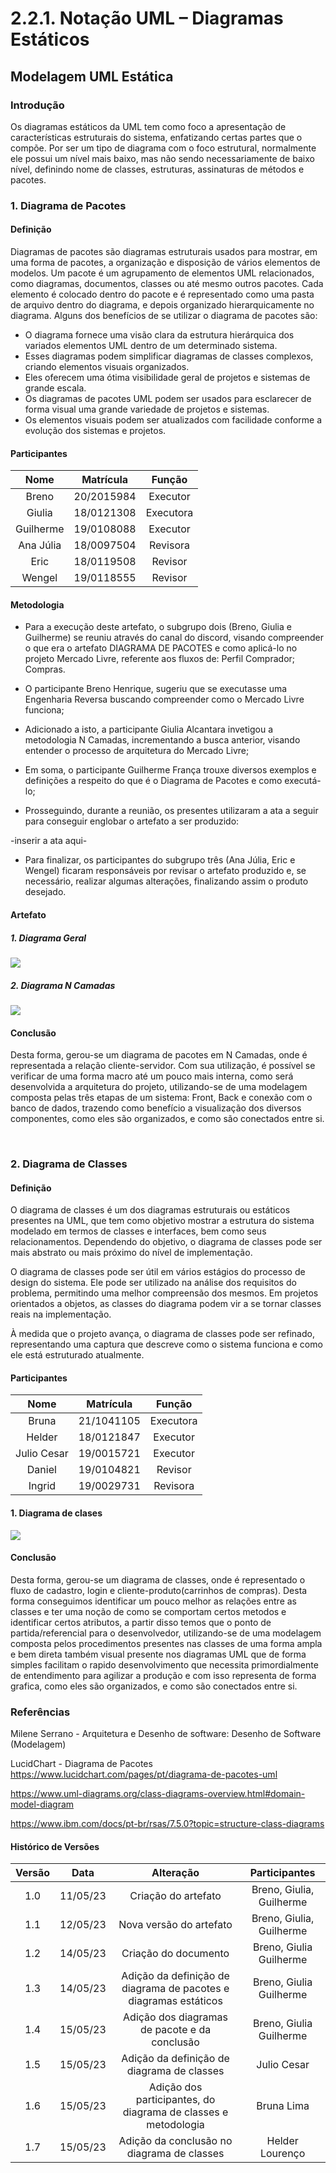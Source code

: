 # 2.2.1. Notação UML – Diagramas Estáticos

## Modelagem UML Estática

### Introdução 

Os diagramas estáticos da UML tem como foco a apresentação de características estruturais do sistema, enfatizando certas partes que o compõe. Por ser um tipo de diagrama com o foco estrutural, normalmente ele possui um nível mais baixo, mas não sendo necessariamente de baixo nível, definindo nome de classes, estruturas, assinaturas de métodos e pacotes.
### 1. Diagrama de Pacotes

#### Definição

Diagramas de pacotes são diagramas estruturais usados para mostrar, em uma forma de pacotes, a organização e disposição de vários elementos de modelos. Um pacote é um agrupamento de elementos UML relacionados, como diagramas, documentos, classes ou até mesmo outros pacotes. Cada elemento é colocado dentro do pacote e é representado como uma pasta de arquivo dentro do diagrama, e depois organizado hierarquicamente no diagrama. 
Alguns dos benefícios de se utilizar o diagrama de pacotes são:

- O diagrama fornece uma visão clara da estrutura hierárquica dos variados elementos UML dentro de um determinado sistema. 
- Esses diagramas podem simplificar diagramas de classes complexos, criando elementos visuais organizados.
- Eles oferecem uma ótima visibilidade geral de projetos e sistemas de grande escala.
- Os diagramas de pacotes UML podem ser usados para esclarecer de forma visual uma grande variedade de projetos e sistemas.
- Os elementos visuais podem ser atualizados com facilidade conforme a evolução dos sistemas e projetos.
#### Participantes

| Nome | Matrícula | Função |
| :--: | :-------: | :----: |
| Breno | 20/2015984 | Executor |
| Giulia | 18/0121308 | Executora |
| Guilherme | 19/0108088 | Executor |
| Ana Júlia | 18/0097504 | Revisora |
| Eric | 18/0119508	| Revisor |
| Wengel | 19/0118555 | Revisor |

#### Metodologia
* Para a execução deste artefato, o subgrupo dois (Breno, Giulia e Guilherme) se reuniu através do canal do discord, visando compreender o que era o artefato DIAGRAMA DE PACOTES e como aplicá-lo no projeto Mercado Livre, referente aos fluxos de: Perfil Comprador; Compras.

* O participante Breno Henrique, sugeriu que se executasse uma Engenharia Reversa buscando compreender como o Mercado Livre funciona;

* Adicionado a isto, a participante Giulia Alcantara invetigou a metodologia N Camadas, incrementando a busca anterior, visando entender o processo de arquitetura do Mercado Livre;

* Em soma, o participante Guilherme França trouxe diversos exemplos e definições a respeito do que é o Diagrama de Pacotes e como executá-lo;

* Prosseguindo, durante a reunião, os presentes utilizaram a ata a seguir para conseguir englobar o artefato a ser produzido:

-inserir a ata aqui-

* Para finalizar, os participantes do subgrupo três (Ana Júlia, Eric e Wengel) ficaram responsáveis por revisar o artefato produzido e, se necessário, realizar algumas alterações, finalizando assim o produto desejado.
#### Artefato

##### 1. Diagrama Geral

<img src="./IMG/Modelagem/diagrama-pacotes/pacotes.png">

##### 2. Diagrama N Camadas

<img src="./IMG/Modelagem/diagrama-pacotes/Diagrama de Pacotes.png">

#### Conclusão

Desta forma, gerou-se um diagrama de pacotes em N Camadas, onde é representada a relação cliente-servidor. Com sua utilização, é possível se verificar de uma forma macro até um pouco mais interna, como será desenvolvida a arquitetura do projeto, utilizando-se de uma modelagem composta pelas três etapas de um sistema: Front, Back e conexão com o banco de dados, trazendo como benefício a visualização dos diversos componentes, como eles são organizados, e como são conectados entre si.

<br>

### 2. Diagrama de Classes

#### Definição

O diagrama de classes é um dos diagramas estruturais ou estáticos presentes na UML, que tem como objetivo mostrar a estrutura do sistema modelado em termos de classes e interfaces, bem como seus relacionamentos. Dependendo do objetivo, o diagrama de classes pode ser mais abstrato ou mais próximo do nível de implementação.

O diagrama de classes pode ser útil em vários estágios do processo de design do sistema. Ele pode ser utilizado na análise dos requisitos do problema, permitindo uma melhor compreensão dos mesmos. Em projetos orientados a objetos, as classes do diagrama podem vir a se tornar classes reais na implementação.

À medida que o projeto avança, o diagrama de classes pode ser refinado, representando uma captura que descreve como o sistema funciona e como ele está estruturado atualmente.

#### Participantes

| Nome  | Matrícula  | Função |
| :--:  | :-------:  | :----: |
| Bruna | 21/1041105 | Executora |
| Helder | 18/0121847 | Executor |
| Julio Cesar | 19/0015721 | Executor |
| Daniel | 19/0104821 | Revisor |
| Ingrid | 19/0029731	| Revisora |

#### 1. Diagrama de clases

<img src="./IMG/Modelagem/diagrama-classes/Diagrama de Classes.svg">

#### Conclusão

Desta forma, gerou-se um diagrama de classes, onde é representado o fluxo de cadastro, login e cliente-produto(carrinhos de compras). Desta forma conseguimos identificar um pouco melhor as relações entre as classes e ter uma noção de como se comportam certos metodos e identificar certos atributos, a partir disso temos que o ponto de partida/referencial para o desenvolvedor, utilizando-se de uma modelagem composta pelos procedimentos presentes nas classes de uma forma ampla e bem direta também visual presente nos diagramas UML que de forma simples facilitam o rapido desenvolvimento que necessita primordialmente de entendimento para agilizar a produção e com isso representa de forma grafica, como eles são organizados, e como são conectados entre si.

### Referências

Milene Serrano - Arquitetura e Desenho de software: Desenho de Software (Modelagem)

LucidChart - Diagrama de Pacotes https://www.lucidchart.com/pages/pt/diagrama-de-pacotes-uml

https://www.uml-diagrams.org/class-diagrams-overview.html#domain-model-diagram

https://www.ibm.com/docs/pt-br/rsas/7.5.0?topic=structure-class-diagrams

#### Histórico de Versões

| Versão  |   Data   |                   Alteração                    | Participantes |
| :-----: | :------: | :--------------------------------------------: | :-----------: |
| 1.0 | 11/05/23 | Criação do artefato | Breno, Giulia, Guilherme |
| 1.1 | 12/05/23 | Nova versão do artefato | Breno, Giulia, Guilherme |
| 1.2 | 14/05/23 | Criação do documento | Breno, Giulia Guilherme |
| 1.3 | 14/05/23 | Adição da definição de diagrama de pacotes e diagramas estáticos | Breno, Giulia Guilherme |
| 1.4 | 15/05/23 | Adição dos diagramas de pacote e da conclusão | Breno, Giulia Guilherme |
| 1.5 | 15/05/23 | Adição da definição de diagrama de classes | Julio Cesar |
| 1.6 | 15/05/23 | Adição dos participantes, do diagrama de classes e metodologia | Bruna Lima|
| 1.7 | 15/05/23 | Adição da conclusão no diagrama de classes | Helder Lourenço |
